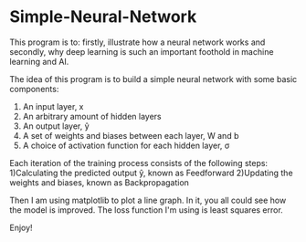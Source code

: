 # Simple-Neural-Network
This program is to: firstly, illustrate how a neural network works and secondly, why deep learning is such an important foothold in machine learning and AI.

The idea of this program is to build a simple neural network with some basic components: 
1) An input layer, x
2) An arbitrary amount of hidden layers
3) An output layer, ŷ
4) A set of weights and biases between each layer, W and b
5) A choice of activation function for each hidden layer, σ

Each iteration of the training process consists of the following steps:
  1)Calculating the predicted output ŷ, known as Feedforward
  2)Updating the weights and biases, known as Backpropagation

Then I am using matplotlib to plot a line graph. In it, you all could see how the model is improved.
The loss function I'm using is least squares error. 

Enjoy!
